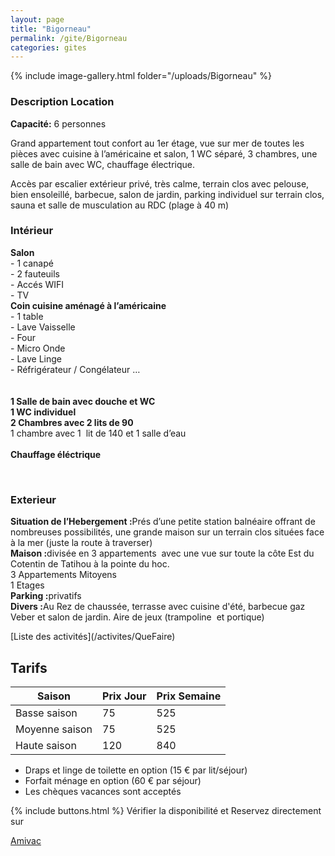 ```yaml
---
layout: page
title: "Bigorneau"
permalink: /gite/Bigorneau
categories: gites
---
```


{% include image-gallery.html folder="/uploads/Bigorneau" %}

### Description Location

<strong>Capacité:</strong> 6 personnes

<p>Grand appartement tout confort au 1er &eacute;tage, vue sur mer de toutes les pi&egrave;ces avec cuisine &agrave; l&rsquo;am&eacute;ricaine et salon, 1 WC s&eacute;par&eacute;, 3 chambres, une salle de bain avec WC, chauffage &eacute;lectrique.</p>
 <p>Acc&egrave;s par escalier ext&eacute;rieur priv&eacute;, tr&egrave;s calme, terrain clos avec pelouse, bien ensoleill&eacute;, barbecue, salon de jardin, parking individuel sur terrain clos, sauna et salle de musculation au RDC (plage &agrave; 40 m)</p>

### Intérieur

 <p><strong>Salon</strong><br />- 1 canap&eacute;<br />- 2 fauteuils<br />- Acc&eacute;s WIFI <br />- TV <br /><strong>Coin cuisine am&eacute;nag&eacute; &agrave; l&rsquo;am&eacute;ricaine</strong><br />- 1 table<br />- Lave Vaisselle<br />- Four<br />- Micro Onde<br />- Lave Linge<br />- R&eacute;frig&eacute;rateur / Cong&eacute;lateur &hellip;<br /><br /><strong><br /><strong>1 Salle de bain avec douche </strong>et WC<br /><strong>1 WC individuel</strong></strong>&nbsp;<br /><strong>2 Chambres avec 2 lits de 90 </strong><br />1 chambre avec 1 &nbsp;lit de 140&nbsp;et 1 salle d&rsquo;eau <br /><br /><strong>Chauffage &eacute;l&eacute;ctrique</strong></p>
 <p>&nbsp;</p>

### Exterieur

<p><strong>Situation de l&rsquo;Hebergement :</strong>Pr&eacute;s d&rsquo;une petite station baln&eacute;aire offrant de nombreuses possibilit&eacute;s, une grande maison sur un terrain clos situ&eacute;es face &agrave; la mer (juste la route &agrave; traverser)<br /><strong>Maison :</strong>divis&eacute;e en 3 appartements&nbsp; avec une vue sur toute la c&ocirc;te Est du Cotentin de Tatihou &agrave; la pointe du hoc. <br />3 Appartements Mitoyens<br />1 Etages<br /><strong>Parking :</strong>privatifs<br /><strong>Divers :</strong>Au Rez de chaussée, terrasse avec cuisine d'été, barbecue gaz Veber et salon de jardin.
Aire de jeux (trampoline&nbsp; et portique)</p>
[Liste des activités](/activites/QueFaire)


## Tarifs

| Saison         | Prix Jour | Prix Semaine |
|----------------|-----------|--------------|
| Basse saison   | 75        | 525          |
| Moyenne saison | 75        | 525          |
| Haute saison   | 120       | 840          |

* Draps et linge de toilette en option (15 &euro; par lit/séjour)
* Forfait ménage en option (60 &euro; par séjour)
* Les chèques vacances sont acceptés


{% include buttons.html %}
Vérifier la disponibilité et Reservez directement sur

<!-- [Amivac](https://www.amivac.com/rental/eb1ac86605478a2c?hl=fr_FR) -->

<a href="https://www.amivac.com/rental/eb1ac86605478a2c?hl=fr_FR" class="btn" target="_blank" rel="noopener">Amivac</a>
